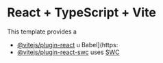 # React + TypeScript + Vite
This template provides a
- [@vitejs/plugin-react](htps://github.com/vitejs/vite-plugin-rect/blob/main/packages/plugin-react/README.md) u Babel](https:
- [@vitejs/plugin-react-swc](https://github.com/vitejs/vite-plugin-react-swc) uses [SWC](https://swc.rs/)

